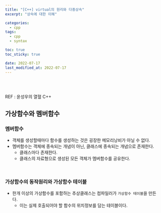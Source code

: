 ```yaml
---
title: "[C++] virtual의 원리와 다중상속"
excerpt: "상속에 대한 이해"

categories:
  - cpp
tags:
  - cpp
  - syntax

toc: true
toc_sticky: true

date: 2022-07-17
last_modified_at: 2022-07-17
---
```


<br>
<br>

REF : 윤성우의 열혈 C++


## 가상함수와 멤버함수

### 멤버함수

- 객체를 생성할때마다 함수를 생성하는 것은 굉장한 메모리낭비가 아닐 수 없다.
- 멤버함수는 객체에 종속되는 개념이 아닌, 클래스에 종속되는 개념으로 존재한다.
	- 클래스마다 존재한다.
	- 클래스의 자료형으로 생성된 모든 객체가 멤버함수를 공유한다.

<br>

### 가상함수의 동작원리와 가상함수 테이블

- 한개 이상의 가상함수를 포함하는 추상클래스는 컴파일러가 `가상함수 테이블`을 만든다.
	- 이는 실제 호출되어야 할 함수의 위치정보를 담는 테이블이다.

